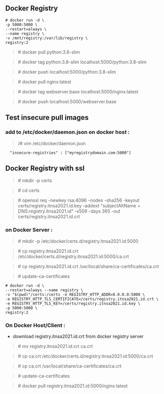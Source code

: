 ## Docker Registry
```
# docker run -d \
-p 5000:5000 \
--restart=always \
--name registry \
-v /mnt/registry:/var/lib/registry \
registry:2
```

> \# docker pull python:3.8-slim

> \# docker tag python:3.8-slim localhost:5000/python:3.8-slim

> \# docker push localhost:5000/python:3.8-slim

> \# docker pull nginx:latest

> \# docker tag webserver.base localhost:5000/nginx:latest

> \# docker push localhost:5000/webserver.base


## Test insecure pull images 
### add to /etc/docker/daemon.json on docker host :

> /# vim /etc/docker/daemon.json

```
  "insecure-registries" : ["myregistrydomain.com:5000"]
```

## Docker Registry with ssl
> \# mkdir -p certs

> \# cd certs

> \# openssl req -newkey rsa:4096 -nodes -sha256 -keyout certs/registry.itnsa2021.id.key -addext "subjectAltName = DNS:registry.itnsa2021.id" -x509 -days 365 -out certs/registry.itnsa2021.id.crt


### on Docker Server :
> \# mkdir -p /etc/docker/certs.d/registry.itnsa2021.id:5000

> \# cp registry.itnsa2021.id.crt /etc/docker/certs.d/registry.itnsa2021.id:5000/ca.crt

> \# cp registry.itnsa2021.id.crt /usr/local/share/ca-certificates/ca.crt

> \# update-ca-certificates

``` 
# docker run -d \
--restart=always --name registry \
-v "$(pwd)"/certs:/certs -e REGISTRY_HTTP_ADDR=0.0.0.0:5000 \
-e REGISTRY_HTTP_TLS_CERTIFICATE=/certs/registry.itnsa2021.id.crt \
-e REGISTRY_HTTP_TLS_KEY=/certs/registry.itnsa2021.id.key \
-p 5000:5000 \
registry:2 
```

### On Docker Host/Client :
-  download registry.itnsa2021.id.crt from docker registry server
> \# mv registry.itnsa2021.id.crt ca.crt

> \# cp ca.crt /etc/docker/certs.d/registry.itnsa2021.id:5000/ca.crt

> \# cp ca.crt /usr/local/share/ca-certificates/ca.crt

> \# update-ca-certificates

> \# docker pull registry.itnsa2021.id:5000/nginx:latest

